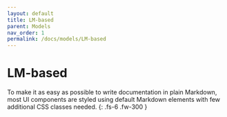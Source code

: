```yaml
---
layout: default
title: LM-based 
parent: Models
nav_order: 1
permalink: /docs/models/LM-based
---
```


# LM-based 

To make it as easy as possible to write documentation in plain Markdown, most UI components are styled using default Markdown elements with few additional CSS classes needed.
{: .fs-6 .fw-300 }
